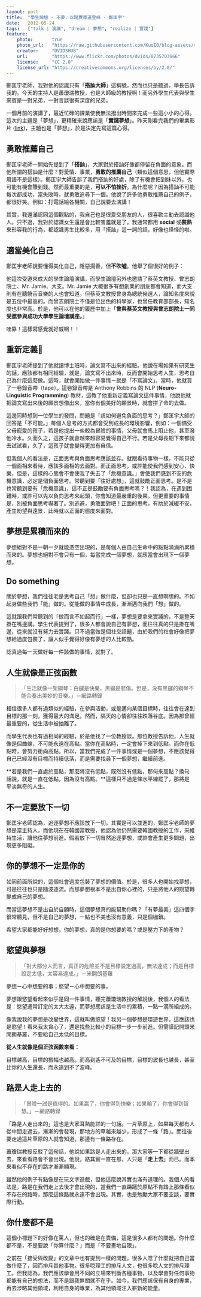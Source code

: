 ```yaml
---
layout: post
title:  "學生論壇 - 不夢，以踏實尋道登峰 - 鄭匡宇"
date:   2012-05-24
tags:   ["talk | 演講", "dream | 夢想", "realize | 實踐"]
feature:
    photo:       true
    photo_url:   "https://raw.githubusercontent.com/KuoE0/blog-assets/master/feature-photos/2012-05-24-talk-stop-dreaming-do-something.jpg"
    creator:     "DVIDSHUB"
    url:         "https://www.flickr.com/photos/dvids/8735703666"
    license:     "CC 2.0"
    license_url: "https://creativecommons.org/licenses/by/2.0/"
---
```


鄭匡宇老師，我對他的認識只有「**搭訕大師**」這稱號，然而也只是聽過，學長告訴我的。今天的主持人是蕭瓊瑞教授，也是大師級的教授啊！而另外學生代表與學生來賓是一對兄弟，一對言談很有深度的兄弟。

一個月前的演講了，最近忙碌的課業使我無法撥出時間來完成一些這小小的心得。這次的主題是「夢想」，更精確來說應該是「**實踐夢想**」。昨天剛看完我們的畢業影片 ([link](https://www.youtube.com/watch?v=YNaoBwjksAQ))，主題也是「夢想」，於是決定先寫這篇心得。

## 勇敢推薦自己

鄭匡宇老師一開始先提到了「**搭訕**」，大家對於搭訕好像都停留在負面的意象。而他所謂的搭訕是什麼？對愛情、事業，**勇敢的推薦自己**（類似這個意思，但他實際用語不是這樣）。鄭匡宇大師告訴了我們搭訕的好處，除了有機會把到妹以外，也可能有機會賺到錢。然而最重要的是，**可以不怕挫折**。為什麼呢？因為搭訕不可能每次都成功，當失敗時，就勇敢追尋下一個。他說了許多他勇敢推薦自己的例子，都很好笑。例如：打電話給各機關，自己說要去演講！

其實，我還滿認同這個觀點的，我自己也是很愛交朋友的人，很喜歡主動去認識他人。只不過，我對於認識女生還是會比較害羞就是了。我通常都用 **social** 或**裝熟**來形容我的行為，都認識男生比較多，用「搭訕」這一詞的話，好像也怪怪的啦。

## 適當美化自己

鄭匡宇老師說要懂得美化自己，隱惡揚善，但**不吹噓**。他舉了個很好的例子：

他這次受邀來成大的學生論壇演講，而學生論壇另外也邀請了蔡英文教授、曾志朗院士、Mr. Jamie、大支。Mr. Jamie 大概很多有想創業的朋友都會知道，而大支則有在聽饒舌音樂的人也會知道。但蔡英文教授曾身為總統候選人，論知名度來說是五位中最高的。而曾志朗院士不僅是位出色的科學家，也曾任教育部部長，知名度也非常高。於是，他可以在他的履歷中加上「**曾與蔡英文教授與曾志朗院士一同受邀參與成功大學學生論壇講座。**」

哇靠！這樣寫感覺就好威啊！！

## 重新定義

鄭匡宇老師提到了他就讀博士班時，論文寫不出來的經驗。他說在場如果有研究生的話，應該都有相同經驗，就是，論文寫不出來時，反而會開始思考人生，思考自己為什麼這麼做。這時，就會開始做一件事情－就是「不寫論文」。當時，他就買了一卷錄音帶（tape）。這卷錄音帶是 Anthony Robbins 的 NLP (**Neuro-Linguistic Programming**) 教材，這教了他重新定義寫論文這件事情，他說他就把論文寫出來後的願景想像出來，當你有個美好的願景時，就會拼了命的去做。

這邊同時想到一位學生的發問，問題是「該如何避免負面的思考？」鄭匡宇大師的回答是「不可能。」每個人思考的方式都會受到成長的環境影響，例如：一個備受父母寵愛的孩子，若是他提出一些較為冒險的事情，父母就會馬上阻止他，甚至潑他冷水。久而久之，這孩子就會越來越容易覺得自己不行。若是父母長期下來都說去試試看，久了，這孩子就會變得更加有自信。

但我個人的看法是，正面思考與負面思考應該並存。就跟看待事物一樣，不能只從一個面相來看待，應該多面相的去面對。而正面思考，或許能使我們感到安心、快樂，但是，這樣的心態會不會使我了失去了「危機意識。」會使我們感到不安的危機意識，必定是個負面思考。常聽到要「往好處想」，這就鼓勵正面思考。是不是也常聽到要有「危機意識」，這不正是鼓勵要有負面思考嗎？！我認為，在遇到困難時，或許可以先以負向思考來起頭，你會知道最嚴重的後果。但更重要的事情是，別被負面思考嚇著了。別逃避，勇敢面對吧！正面的思考，有助於減緩不安，產生盼望與遠景，此時就以正面的態度來面對。

## 夢想是累積而來的

夢想絕對不是一朝一夕就能憑空出現的，是每個人由自己生命中的點點滴滴所累積而來的。夢想也絕對不會只有一個，每當完成一個夢想，就應當會出現下一個夢想。

## Do something

關於夢想，我們往往老是思考自己「想」做什麼，但卻也只是一直想啊想的。不如起身做些我們「能」做的。從能做的事情中成長，漸漸邁向我們「想」做的。

這就跟我們常聽到的「做而言不如起而行」一樣，夢想是要拿來實踐的，不是整天掛在嘴邊講。學生代表提到了，很多人都會說自己有夢想，而往往真的只是掛在嘴邊，從來就沒有努力去實踐。只不過當做是個社交話題，由於我們的社會好像把夢想給過度包裝了，讓人似乎覺得好像有夢想的人比較酷。

認真過每一天做好每一件該做的事情，就對了。

## 人生就像是正弦函數

> 「生活就像一架鋼琴：白鍵是快樂，黑鍵是悲傷。但是，没有黑鍵的鋼琴不能合奏出美妙的音樂。」－網路轉錄

相信很多人都有過類似的經驗，在參與活動，或是邁向某個目標時，往往會在達到目標的那一刻，獲得最大的滿足。然而，隔天的心情卻往往跌落谷底。因為那曾經最重要的，從生活中被抽離了。

而學生代表也有過相同的經驗，於是他找了一位教授談。那位教授告訴他，人生就像是個曲線，不可能永遠在高點。當你在高點時，一定會掉下來到低點。而你在低點時，會努力衝向高點。所以，當我們完成了一件事情或是一個夢想，不應該覺得自己已經沒有目標而持續低落，而是需要找尋下一個夢想，繼續前進。

**若是我們一直處於高點，那麼將沒有低點，既然沒有低點，那何來高點？換句話說，就是一直在低點，因為沒有高點。**這樣只不過是條水平線罷了，那將是平淡無奇的人生。

## 不一定要放下一切

鄭匡宇老師認為，追逐夢想不應該放下一切。其實是可以並進的，鄭匡宇老師的夢想是當主持人，而他現在在韓國當教授，他認為他仍然需要韓國教授的工作，來維持生活，讓他往夢想前進。假若放下一切冒然追逐夢想，或許會產生更多問題，出現更多阻礙。

## 你的夢想不一定是你的

如同前面所說的，這個社會過度包裝了夢想的價值。於是，很多人也開始找夢想，可是往往也只是隨波逐流。而那夢想根本不是出自你心裡的，只是將他人的期望轉變成自己的夢想。

而當這夢想不是出自於自願時，這個夢想真的能幫助你嗎？「有夢最美」這四個字很常聽見，但不是自己的夢想，一點也不美也沒有意義，只是個枷鎖。

希望大家都能好好想想，你的夢想，真的是你想要的嗎？或是壓力下的產物？

## 慾望與夢想

> 「對大部分人而言，真正的危險並不是目標設定過高，無法達成；而是目標設定太低，太容易達成。」－米開朗基羅

夢想－心中想要的事；慾望－心中想要的事。

夢想跟慾望看起來似乎是同一件事情，聽完蕭瓊瑞教授的解說後，我個人的看法是：慾望通常訂定的太大太遠，而夢想應該是生活中的累積，一點一滴所組成的。

像我說我的夢想是改變世界，這就叫做慾望！我另一個夢想是環遊世界，這應該也是慾望！看來我太貪心了，還是找些比較小的目標一步一步前進。但需謹記開頭米開朗基羅，不要給自己太低的目標。

**從人生就像是個正弦函數來看：**

目標越高，目標的振幅也越高。而高到遙不可及的目標，目標的波長也越長，甚至比你的人生還長，而永遠到不了波峰。

## 路是人走上去的

> 「冒險一試是值得的。如果赢了，你會得到快樂；如果輸了，你會得到智慧。」－網路轉錄

「路是人走出來的」這也是大家耳熟能詳的一句話。一片草原上，如果每天都有人從中間走過去，漸漸的會發現，那地方的草越來越少，形成了一條「路」。而往後要走過這片草原的人就會知道，那邊有一條路存在。

蕭瓊瑞教授反駁了這句話，他說如果路是人走出來的，那大家等一下都從牆壁出去，來看看路會不會出現。他說，路其實一直在那，人只是「**走上去**」而已。而本來看似不存在的路才漸漸顯現。

雖然他的例子有點像是在玩文字遊戲，但他這麼說其實也滿有道理的。我個人的看法是，路是在我們走上去後才會出現的，當我們一直躊躇於原點不肯踏上那條看似不存在的路時，那麼這條路就永遠不會出現。其實，也是勉勵大家不要空談，要實際行動。

## 你什麼都不是

這個小標題下的好像在罵人，但也的確是在責備，這是很多人都有的問題。你什麼都不是，不是要說「你算什麼？」而是「不要畫地自限」。

之前在「接受與改變」的文章中也有提到一樣的問題。很多人唸了什麼就把自己當做什麼了，因而排斥其他事物。很多唸理工的排斥人文，也很多唸人文的排斥理工。但我認為，我們應該學會用不同的立場來判斷各種事物，以及學會對任何事物都能有自己的想法，而不是跟我無關就不在乎。如今，我們應該保有自身的專業，再去涉略其他領域，利用自身的專業，為其他領域注入嶄新的能量。

